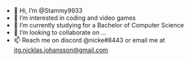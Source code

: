 - 👋 Hi, I’m @Stammy9933
- 👀 I’m interested in coding and video games
- 🌱 I’m currently studying for a Bachelor of Computer Science
- 💞️ I’m looking to collaborate on ...
- 📫 Reach me on discord @nicke#8443 or email me at itg.nicklas.johansson@gmail.com
